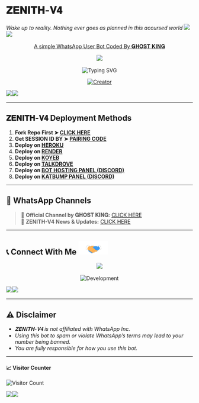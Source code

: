 # 𝐙𝐄𝐍𝐈𝐓𝐇-𝐕𝟒
_Wake up to reality. 
Nothing ever goes as planned in this accursed world_
<a><img src='https://i.imgur.com/LyHic3i.gif'/></a><a><img src='https://i.imgur.com/LyHic3i.gif'/></a>

<p align="center"> 
<u> A simple WhatsApp User Bot Coded By 𝐆𝐇𝐎𝐒𝐓 𝐊𝐈𝐍𝐆 </u>
</p>

<p align="center">
<img src="https://files.catbox.moe/h4vr2y.jpg"/>      
</p>

<p align="center">
  <img src="https://readme-typing-svg.demolab.com?font=EB+Garamond&weight=800&size=28&duration=4000&pause=1000&color=F73C3C&width=435&lines=+•𝐙𝐄𝐍𝐈𝐓𝐇-𝐕𝟒•;MULTI-DEVICE+WHATSAPP+BOT;DEVELOPED+BY+𝐆𝐇𝐎𝐒𝐓+𝐊𝐈𝐍𝐆;RELEASED+DATE+05%2F08%2F2025." alt="Typing SVG" />
</p> 

<p align="center">
<a href="#"><img title="Creator" src="https://img.shields.io/badge/Creator-𝐆𝐇𝐎𝐒𝐓 𝐊𝐈𝐍𝐆-red.svg?style=for-the-badge&logo=github"></a>
</p>

<a><img src='https://i.imgur.com/LyHic3i.gif'/></a><a><img src='https://i.imgur.com/LyHic3i.gif'/></a>

---

## 𝐙𝐄𝐍𝐈𝐓𝐇-𝐕𝟒 Deployment Methods

1. **Fork Repo First ➤ [CLICK HERE](https://github.com/ghost-king-tz/zenith.git)**
2. **Get SESSION ID BY ➤ [PAIRING CODE](https://pair.david-cyril.net.ng)** 
3. **Deploy on [HEROKU](https://dashboard.heroku.com/new?template=https://github.com/ghost-king-tz/zenith.git)**
4. **Deploy on [RENDER](https://dashboard.render.com/signup)**
5. **Deploy on [KOYEB](https://app.koyeb.com/services/deploy/?type=git&repository=github.com%2Fghost-king-tz%2Fzenith&branch=main&name=zenith&builder=dockerfile&env%5BAUTO_STATUS_REACT=false%5D=&env%5BSESSION_ID%5D=your%20sessionid%20here&env%5BPUBLIC%5D=true&env=%5BAUTO_TYPING%5D%3Dfalse&env%5BAUTO_STATUS_VIEW%5D=true)**
6. **Deploy on [TALKDROVE](https://host.talkdrove.com)**
7. **Deploy on [BOT HOSTING PANEL (DISCORD)](https://bot-hosting.net/?aff=1251693529084723300)**
8. **Deploy on [KATBUMP PANEL (DISCORD)](https://dashboard.katabump.com/auth/login#1ae56c)**

---

## 📢 WhatsApp Channels

> 🔗 **Official Channel by 𝐆𝐇𝐎𝐒𝐓 𝐊𝐈𝐍𝐆:** [CLICK HERE](https://whatsapp.com/channel/0029VaeRru3ADTOEKPCPom0L)  
> 🔗 **ZENITH-V4 News & Updates:** [CLICK HERE](https://whatsapp.com/channel/0029VbAvB6k9sBI7O0j74q2N)

---

## 📞 Connect With Me <img src="https://github.com/0xAbdulKhalid/0xAbdulKhalid/raw/main/assets/mdImages/handshake.gif" width="80" />

<p align="center">
<a href="https://wa.me/255719632816"><img src="https://img.shields.io/badge/Chat on WhatsApp-25D366?style=for-the-badge&logo=whatsapp&logoColor=white" /></a>
</p>

<p align="center">
<img alt="Development" width="250" src="https://media2.giphy.com/media/W9tBvzTXkQopi/giphy.gif?cid=6c09b952xu6syi1fyqfyc04wcfk0qvqe8fd7sop136zxfjyn&ep=v1_internal_gif_by_id&rid=giphy.gif&ct=g" />
</p>

<a><img src='https://i.imgur.com/LyHic3i.gif'/></a><a><img src='https://i.imgur.com/LyHic3i.gif'/></a>

---

## ⚠️ Disclaimer

- *𝐙𝐄𝐍𝐈𝐓𝐇-𝐕𝟒 is not affiliated with WhatsApp Inc.*
- *Using this bot to spam or violate WhatsApp’s terms may lead to your number being banned.*
- *You are fully responsible for how you use this bot.*

---

#### 📈 Visitor Counter
![Visitor Count](https://profile-counter.glitch.me/ghost-king-tz/count.svg)

<a><img src='https://i.imgur.com/LyHic3i.gif'/></a><a><img src='https://i.imgur.com/LyHic3i.gif'/></a>

